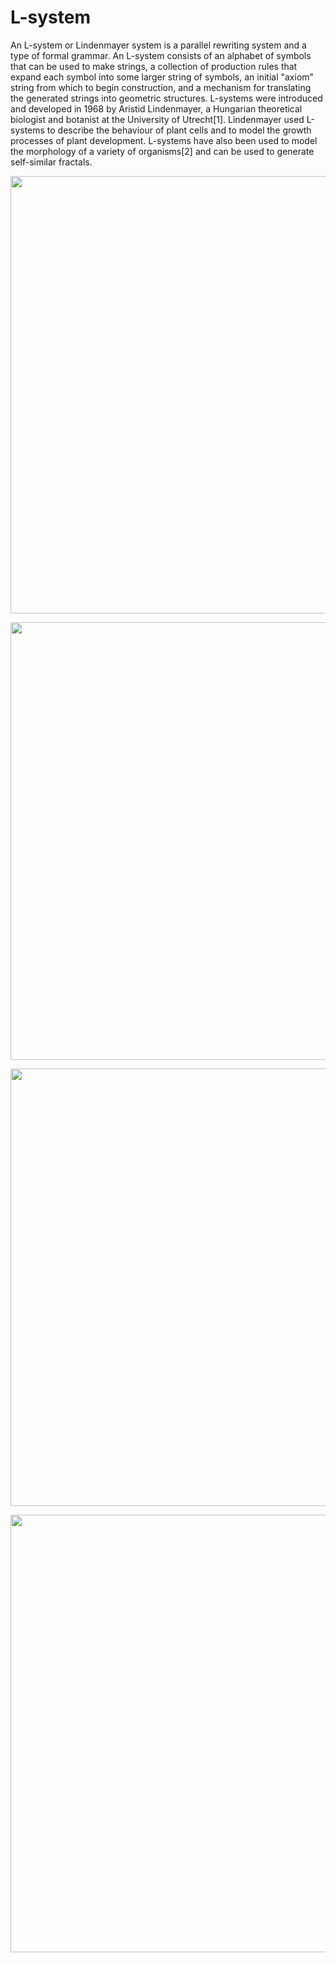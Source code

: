 # L-system
An L-system or Lindenmayer system is a parallel rewriting system and a type of formal grammar. An L-system consists of an alphabet of symbols that can be used to make strings, a collection of production rules that expand each symbol into some larger string of symbols, an initial "axiom" string from which to begin construction, and a mechanism for translating the generated strings into geometric structures. L-systems were introduced and developed in 1968 by Aristid Lindenmayer, a Hungarian theoretical biologist and botanist at the University of Utrecht[1]. Lindenmayer used L-systems to describe the behaviour of plant cells and to model the growth processes of plant development. L-systems have also been used to model the morphology of a variety of organisms[2] and can be used to generate self-similar fractals.

<p>
  <img src="http://dl3.joxi.net/drive/2021/08/08/0023/3726/1527438/38/8bd5eadcd3.jpg" width="700" />
</p>
<p>
  <img src="http://dl3.joxi.net/drive/2021/08/08/0023/3726/1527438/38/ab6d6f9410.jpg" width="700" />
</p>
<p>
  <img src="http://dl3.joxi.net/drive/2021/08/08/0023/3726/1527438/38/272dc42036.jpg" width="700" />
</p>
<p>
  <img src="http://dl4.joxi.net/drive/2021/08/08/0023/3726/1527438/38/b8ea48cebd.jpg" width="700" />
</p>
